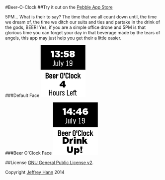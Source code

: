 #Beer-O-Clock
##Try it out on the [Pebble App Store](https://apps.getpebble.com/applications/53cab0926c9b69335b00014f)

5PM... What is their to say? The time that we all count down until, the time we dream of, the time we ditch our suits and ties and partake in the drink of the gods, BEER!  Yes, if you are a simple office drone and 5PM is that glorious time you can forget your day in that beverage made by the tears of angels, this app may just help you get their a little easier.

###Default Face
![Default Face](https://raw.githubusercontent.com/obihann/Beer-O-Clock/master/screenshots/1.png "Default Face")

###Beer O'Clock Face
![5 O'Clock Face](https://raw.githubusercontent.com/obihann/Beer-O-Clock/master/screenshots/2.png "5 O'Clock Face")

##License
[GNU General Public License v2](http://www.gnu.org/licenses/gpl-2.0.html).

Copyright [Jeffrey Hann](http://jeffreyhann.ca/) 2014

